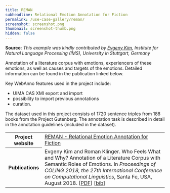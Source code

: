 ```yaml
---
title: REMAN
subheadline: Relational Emotion Annotation for Fiction
permalink: /use-case-gallery/reman/
screenshot: screenshot.png
thumbnail: screenshot-thumb.png
hidden: false
---
```


**Source**: <i>This example was kindly contributed by <a href="http://www.ims.uni-stuttgart.de/institut/mitarbeiter/kimey">Evgeny Kim</a>, 
Institute for Natural Language Processing (IMS), University in Stuttgart, Germany</i>



Annotation of a literature corpus with emotions, experiencers of these emotions, as well as causes
and targets of the emotions. Detailed information can be found in the publication linked below.

Key WebAnno features used in the project include:

* UIMA CAS XMI export and import
* possibility to import previous annotations
* curation. 

The dataset used in this project consists of 1720 sentence triples from 188 books from the
Project Gutenberg. The annotation task is described in detail in the annotation guidelines
(included in the dataset).

<table>
<tr>
<th>Project website</th>
<td><a href="http://www.ims.uni-stuttgart.de/data/reman ">REMAN - Relational Emotion Annotation for Fiction</a></td>
</tr>
<tr></tr>
<tr>
<th>Publications</th>
<td>Evgeny Kim and Roman Klinger. Who Feels What and Why? Annotation of a Literature Corpus with
Semantic Roles of Emotions. In
<i>Proceedings of COLING 2018, the 27th International Conference on Computational Linguistics</i>,
Santa Fe, USA, August 2018.
[<a href="http://www.romanklinger.de/publications/kimklinger2018reman.pdf">PDF</a>]
[<a href="http://www.romanklinger.de/publications/2018_bib.html#Kim2018">bib</a>]
</td>
</tr>
</table>
